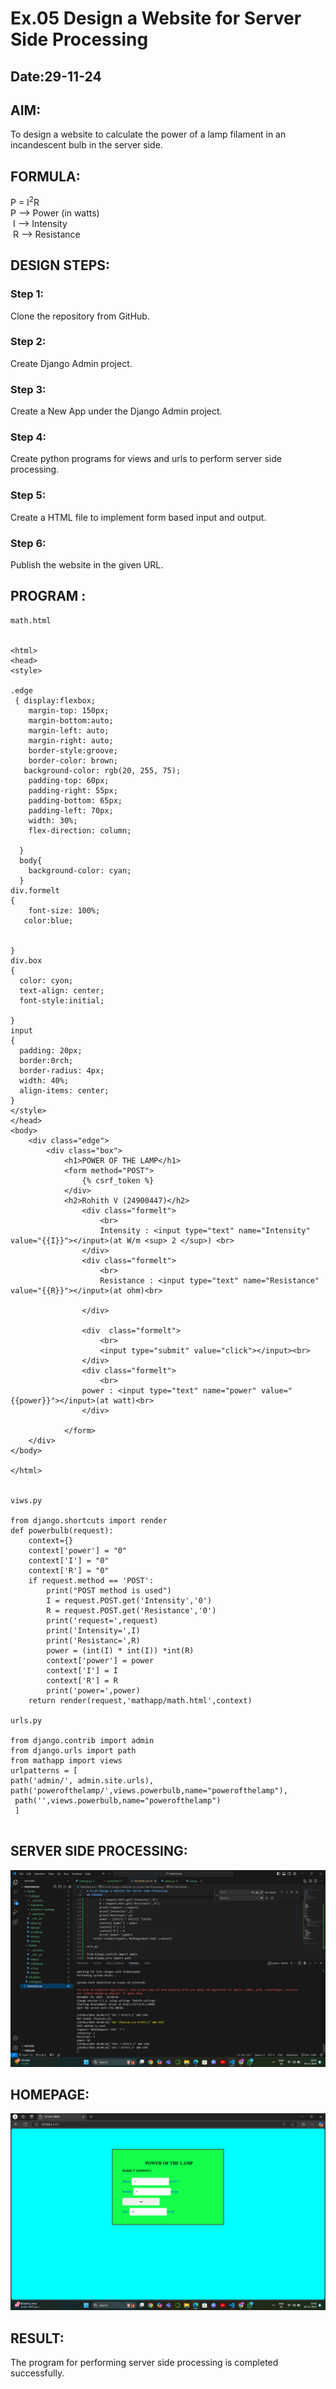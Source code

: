 # Ex.05 Design a Website for Server Side Processing
## Date:29-11-24

## AIM:
 To design a website to calculate the power of a lamp filament in an incandescent bulb in the server side. 


## FORMULA:
P = I<sup>2</sup>R
<br> P --> Power (in watts)
<br> I --> Intensity
<br> R --> Resistance

## DESIGN STEPS:

### Step 1:
Clone the repository from GitHub.

### Step 2:
Create Django Admin project.

### Step 3:
Create a New App under the Django Admin project.

### Step 4:
Create python programs for views and urls to perform server side processing.

### Step 5:
Create a HTML file to implement form based input and output.

### Step 6:
Publish the website in the given URL.

## PROGRAM :


```
math.html


<html>
<head>
<style>

.edge
 { display:flexbox;
    margin-top: 150px;
    margin-bottom:auto;
    margin-left: auto;
    margin-right: auto;
    border-style:groove;
    border-color: brown;
   background-color: rgb(20, 255, 75);
    padding-top: 60px;
    padding-right: 55px;
    padding-bottom: 65px;
    padding-left: 70px;
    width: 30%;
    flex-direction: column;
    
  }
  body{
    background-color: cyan;
  }
div.formelt
{
    font-size: 100%;
   color:blue;
  
    
}
div.box
{
  color: cyon;
  text-align: center;
  font-style:initial;
  
}
input
{
  padding: 20px;
  border:0rch;
  border-radius: 4px;
  width: 40%;
  align-items: center;
}
</style>
</head>
<body>
    <div class="edge">
        <div class="box">
            <h1>POWER OF THE LAMP</h1>
            <form method="POST">
                {% csrf_token %}
            </div>
            <h2>Rohith V (24900447)</h2>
                <div class="formelt">
                    <br>
                    Intensity : <input type="text" name="Intensity" value="{{I}}"></input>(at W/m <sup> 2 </sup>) <br>
                </div>
                <div class="formelt">
                    <br>
                    Resistance : <input type="text" name="Resistance" value="{{R}}"></input>(at ohm)<br>

                </div>
                
                <div  class="formelt">
                    <br>
                    <input type="submit" value="click"></input><br>
                </div>
                <div class="formelt">
                    <br>
                power : <input type="text" name="power" value="{{power}}"></input>(at watt)<br>
                </div>
 
            </form>
    </div>
</body>

</html>


viws.py

from django.shortcuts import render 
def powerbulb(request): 
    context={} 
    context['power'] = "0" 
    context['I'] = "0" 
    context['R'] = "0" 
    if request.method == 'POST': 
        print("POST method is used")
        I = request.POST.get('Intensity','0')
        R = request.POST.get('Resistance','0')
        print('request=',request) 
        print('Intensity=',I) 
        print('Resistanc=',R) 
        power = (int(I) * int(I)) *int(R) 
        context['power'] = power 
        context['I'] = I
        context['R'] = R 
        print('power=',power) 
    return render(request,'mathapp/math.html',context)

urls.py

from django.contrib import admin 
from django.urls import path 
from mathapp import views 
urlpatterns = [ 
path('admin/', admin.site.urls), 
path('powerofthelamp/',views.powerbulb,name="powerofthelamp"),
 path('',views.powerbulb,name="powerofthelamp")
 ]
    

```


## SERVER SIDE PROCESSING:


![alt text](<Screenshot (49).png>)



## HOMEPAGE:
![alt text](<Screenshot (48).png>)

## RESULT:
The program for performing server side processing is completed successfully.
